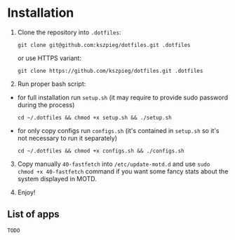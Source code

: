 # Installation

1. Clone the repository into `.dotfiles`:

    ```shell
    git clone git@github.com:kszpieg/dotfiles.git .dotfiles
    ```

    or use HTTPS variant:

    ```shell
    git clone https://github.com/kszpieg/dotfiles.git .dotfiles
    ```

2. Run proper bash script:

- for full installation run `setup.sh` (it may require to provide sudo password during the process)
  
    ```shell
    cd ~/.dotfiles && chmod +x setup.sh && ./setup.sh
    ```

- for only copy configs run `configs.sh` (it's contained in `setup.sh` so it's not necessary to run it separately)

    ```shell
    cd ~/.dotfiles && chmod +x configs.sh && ./configs.sh
    ```

3. Copy manually `40-fastfetch` into `/etc/update-motd.d` and use `sudo chmod +x 40-fastfetch` command if you want some fancy stats about the system displayed in MOTD.

4. Enjoy!

## List of apps

`TODO`
